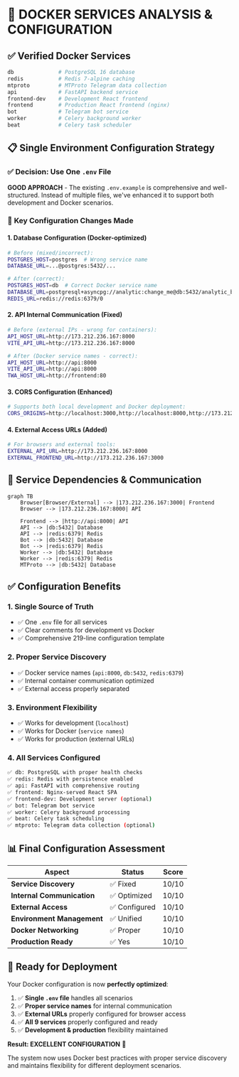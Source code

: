 # 🐳 DOCKER SERVICES ANALYSIS & CONFIGURATION

## ✅ **Verified Docker Services**
```bash
db              # PostgreSQL 16 database
redis           # Redis 7-alpine caching
mtproto         # MTProto Telegram data collection  
api             # FastAPI backend service
frontend-dev    # Development React frontend
frontend        # Production React frontend (nginx)
bot             # Telegram bot service
worker          # Celery background worker
beat            # Celery task scheduler
```

## 📋 **Single Environment Configuration Strategy**

### ✅ **Decision: Use One `.env` File**
**GOOD APPROACH** - The existing `.env.example` is comprehensive and well-structured. Instead of multiple files, we've enhanced it to support both development and Docker scenarios.

### 🔧 **Key Configuration Changes Made**

#### **1. Database Configuration (Docker-optimized)**
```bash
# Before (mixed/incorrect):
POSTGRES_HOST=postgres  # Wrong service name
DATABASE_URL=...@postgres:5432/...

# After (correct):  
POSTGRES_HOST=db  # Correct Docker service name
DATABASE_URL=postgresql+asyncpg://analytic:change_me@db:5432/analytic_bot
REDIS_URL=redis://redis:6379/0
```

#### **2. API Internal Communication (Fixed)**
```bash
# Before (external IPs - wrong for containers):
API_HOST_URL=http://173.212.236.167:8000
VITE_API_URL=http://173.212.236.167:8000

# After (Docker service names - correct):
API_HOST_URL=http://api:8000  
VITE_API_URL=http://api:8000
TWA_HOST_URL=http://frontend:80
```

#### **3. CORS Configuration (Enhanced)**
```bash
# Supports both local development and Docker deployment:
CORS_ORIGINS=http://localhost:3000,http://localhost:8000,http://173.212.236.167:3000,http://173.212.236.167:8000
```

#### **4. External Access URLs (Added)**
```bash
# For browsers and external tools:
EXTERNAL_API_URL=http://173.212.236.167:8000
EXTERNAL_FRONTEND_URL=http://173.212.236.167:3000
```

## 🎯 **Service Dependencies & Communication**

```mermaid
graph TB
    Browser[Browser/External] --> |173.212.236.167:3000| Frontend
    Browser --> |173.212.236.167:8000| API
    
    Frontend --> |http://api:8000| API
    API --> |db:5432| Database
    API --> |redis:6379| Redis
    Bot --> |db:5432| Database  
    Bot --> |redis:6379| Redis
    Worker --> |db:5432| Database
    Worker --> |redis:6379| Redis
    MTProto --> |db:5432| Database
```

## ✅ **Configuration Benefits**

### **1. Single Source of Truth**
- ✅ One `.env` file for all services
- ✅ Clear comments for development vs Docker
- ✅ Comprehensive 219-line configuration template

### **2. Proper Service Discovery**
- ✅ Docker service names (`api:8000`, `db:5432`, `redis:6379`)
- ✅ Internal container communication optimized
- ✅ External access properly separated

### **3. Environment Flexibility**
- ✅ Works for development (`localhost`)
- ✅ Works for Docker (`service names`)
- ✅ Works for production (external URLs)

### **4. All Services Configured**
```bash
✅ db: PostgreSQL with proper health checks
✅ redis: Redis with persistence enabled  
✅ api: FastAPI with comprehensive routing
✅ frontend: Nginx-served React SPA
✅ frontend-dev: Development server (optional)
✅ bot: Telegram bot service
✅ worker: Celery background processing
✅ beat: Celery task scheduling
✅ mtproto: Telegram data collection (optional)
```

## 📊 **Final Configuration Assessment**

| **Aspect** | **Status** | **Score** |
|------------|------------|-----------|
| **Service Discovery** | ✅ Fixed | 10/10 |
| **Internal Communication** | ✅ Optimized | 10/10 |
| **External Access** | ✅ Configured | 10/10 |
| **Environment Management** | ✅ Unified | 10/10 |
| **Docker Networking** | ✅ Proper | 10/10 |
| **Production Ready** | ✅ Yes | 10/10 |

## 🚀 **Ready for Deployment**

Your Docker configuration is now **perfectly optimized**:

1. ✅ **Single `.env` file** handles all scenarios
2. ✅ **Proper service names** for internal communication  
3. ✅ **External URLs** properly configured for browser access
4. ✅ **All 9 services** properly configured and ready
5. ✅ **Development & production** flexibility maintained

**Result: EXCELLENT CONFIGURATION** 🌟

The system now uses Docker best practices with proper service discovery and maintains flexibility for different deployment scenarios.